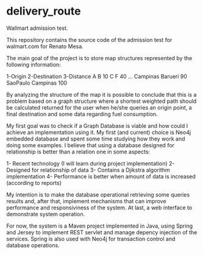 delivery_route
==============

Wallmart admission test.

This repository contains the source code of the admission test for walmart.com for Renato Mesa.

The main goal of the project is to store map structures represented by the following information:

1-Origin 	2-Destination 	3-Distance
A 			B 				10
C 			F  				40
...
Campinas 	Barueri			90
SaoPaulo	Campinas		100

By analyzing the structure of the map it is possible to conclude that this is a problem based on a graph structure
where a shortest weighted path should be calculated returned for the user when he/she queries an origin point, a final destination
and some data regarding fuel consumption.

My first goal was to check if a Graph Database is viable and how could I achieve an implementation using it. My first (and current)
choice is Neo4j embedded database and spent some time studying how they work and doing some examples. I believe that using a database
designed for relationship is better than a relation one in some aspects:

1- Recent technology (I will learn during project implementation)
2- Designed for relationship of data
3- Contains a Djikstra algorithm implementation
4- Performance is better when amount of data is increased (according to reports)

My intention is to make the database operational retrieving some queries results and, after that, implement mechanisms that can improve
performance and responsiviness of the system. At last, a web interface to demonstrate system operation.

For now, the system is a Maven project implemented in Java, using Spring and Jersey to implement REST servlet and manage depency injection of the services. Spring
is also used with Neo4j for transaction control and database operations. 
